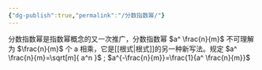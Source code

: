 ```yaml
---
{"dg-publish":true,"permalink":"/分数指数幂/"}
---
```


分数指数幂是指数幂概念的又一次推广，分数指数幂 $a^ \frac{n}{m}$ 不可理解为 $\frac{n}{m}$ 个 a 相乘，它是[[根式\|根式]]的另一种新写法。规定 $a^ \frac{n}{m}=\sqrt[m]{ a^n }$ ; $a^{-\frac{n}{m}}=\frac{1}{a^ \frac{n}{m}}$
